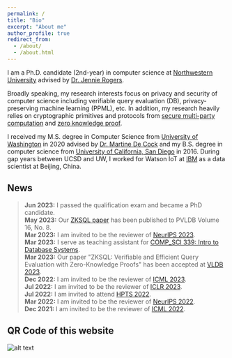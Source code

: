 ```yaml
---
permalink: /
title: "Bio"
excerpt: "About me"
author_profile: true
redirect_from: 
  - /about/
  - /about.html
---
```


I am a Ph.D. candidate (2nd-year) in computer science at [Northwestern University](https://www.mccormick.northwestern.edu/computer-science/people/phd-students/l-r.html) advised by [Dr. Jennie Rogers](http://users.eecs.northwestern.edu/~jennie/).

Broadly speaking, my research interests focus on privacy and security of computer science including verifiable query evaluation (DB), privacy-preserving machine learning (PPML), etc. In addition, my research heavily relies on cryptographic primitives and protocols from [secure multi-party computation](https://en.wikipedia.org/wiki/Secure_multi-party_computation) and [zero knowledge proof](https://en.wikipedia.org/wiki/Zero-knowledge_proof).

I received my M.S. degree in Computer Science from [University of Washington](http://www.washington.edu) in 2020 advised by [Dr. Martine De Cock](http://faculty.washington.edu/mdecock/) and my B.S. degree in computer science from [University of California, San Diego](https://cse.ucsd.edu) in 2016. During gap years between UCSD and UW, I worked for Watson IoT at [IBM](https://www.ibm.com/) as a data scientist at Beijing, China.

## **News**

>**Jun 2023:** I passed the qualification exam and became a PhD candidate. <br />
>**May 2023:** Our [ZKSQL paper](https://www.vldb.org/pvldb/vol16/p1804-li.pdf) has been published to PVLDB Volume 16, No. 8. <br />
>**Mar 2023:** I am invited to be the reviewer of [NeurIPS 2023](https://nips.cc/Conferences/2023/Dates). <br />
> **Mar 2023:** I serve as teaching assistant for [COMP_SCI 339: Intro to Database Systems](https://www.mccormick.northwestern.edu/computer-science/academics/courses/descriptions/339.html). <br />
> **Mar 2023:** Our paper "ZKSQL: Verifiable and Efficient Query Evaluation with Zero-Knowledge Proofs" has been accepted at [VLDB 2023](https://vldb.org/2023/). <br />
> **Dec 2022:** I am invited to be the reviewer of [ICML 2023](https://icml.cc/Conferences/2023). <br />
> **Jul 2022:** I am invited to be the reviewer of [ICLR 2023](https://iclr.cc/Conferences/2023). <br />
> **Jul 2022:** I am invited to attend [HPTS 2022](http://www.hpts.ws/papers/2022/agenda.html). <br />
> **Mar 2022:** I am invited to be the reviewer of [NeurIPS 2022](https://neurips.cc/Conferences/2022). <br />
> **Dec 2021:** I am invited to be the reviewer of [ICML 2022](https://icml.cc/Conferences/2022).

## **QR Code of this website**

![alt text](https://xilinggrantli.github.io/images/QR_Code.png)